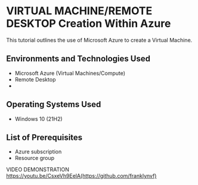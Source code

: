 <h1>VIRTUAL MACHINE/REMOTE DESKTOP Creation Within Azure</h1> 

This tutorial outlines the use of Microsoft Azure to create a Virtual Machine.

 <h2>Environments and Technologies Used</h2>

- Microsoft Azure (Virtual Machines/Compute)
- Remote Desktop
- 
<h2>Operating Systems Used </h2>

- Windows 10</b> (21H2)

<h2>List of Prerequisites</h2>

- Azure subscription
- Resource group

 
VIDEO DEMONSTRATION 
https://youtu.be/CsxeVh9EelA(https://github.com/franklynvf)
  
